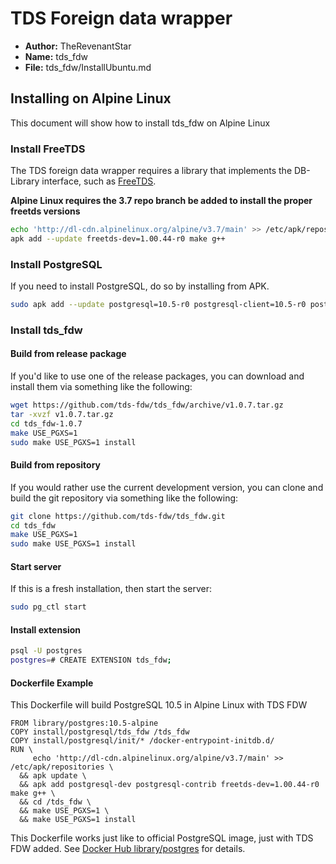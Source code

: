 # TDS Foreign data wrapper

* **Author:** TheRevenantStar
* **Name:** tds_fdw
* **File:** tds_fdw/InstallUbuntu.md

## Installing on Alpine Linux

This document will show how to install tds_fdw on Alpine Linux

### Install FreeTDS

The TDS foreign data wrapper requires a library that implements the DB-Library interface,
such as [FreeTDS](http://www.freetds.org).

**Alpine Linux requires the 3.7 repo branch be added to install the proper freetds versions**

```bash
echo 'http://dl-cdn.alpinelinux.org/alpine/v3.7/main' >> /etc/apk/repositories
apk add --update freetds-dev=1.00.44-r0 make g++
```

### Install PostgreSQL

If you need to install PostgreSQL, do so by installing from APK.

```bash
sudo apk add --update postgresql=10.5-r0 postgresql-client=10.5-r0 postgresql-dev=10.5-r0
```

### Install tds_fdw

#### Build from release package

If you'd like to use one of the release packages, you can download and install them via something like the following:

```bash
wget https://github.com/tds-fdw/tds_fdw/archive/v1.0.7.tar.gz
tar -xvzf v1.0.7.tar.gz
cd tds_fdw-1.0.7
make USE_PGXS=1
sudo make USE_PGXS=1 install
```

#### Build from repository

If you would rather use the current development version, you can clone and build the git repository via something like the following:

```bash
git clone https://github.com/tds-fdw/tds_fdw.git
cd tds_fdw
make USE_PGXS=1
sudo make USE_PGXS=1 install
```

#### Start server

If this is a fresh installation, then start the server:

```bash
sudo pg_ctl start
```

#### Install extension

```bash
psql -U postgres
postgres=# CREATE EXTENSION tds_fdw;
```

#### Dockerfile Example
This Dockerfile will build PostgreSQL 10.5 in Alpine Linux with TDS FDW

```
FROM library/postgres:10.5-alpine
COPY install/postgresql/tds_fdw /tds_fdw
COPY install/postgresql/init/* /docker-entrypoint-initdb.d/
RUN \
     echo 'http://dl-cdn.alpinelinux.org/alpine/v3.7/main' >> /etc/apk/repositories \
  && apk update \
  && apk add postgresql-dev postgresql-contrib freetds-dev=1.00.44-r0 make g++ \
  && cd /tds_fdw \
  && make USE_PGXS=1 \
  && make USE_PGXS=1 install
```

This Dockerfile works just like to official PostgreSQL image, just with TDS FDW added.
See [Docker Hub library/postgres](https://hub.docker.com/_/postgres/) for details.
